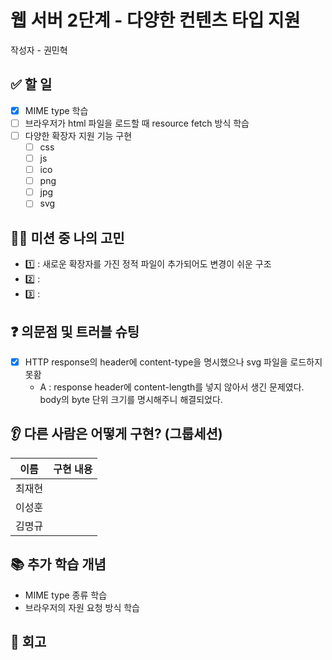 # 웹 서버 2단계 - 다양한 컨텐츠 타입 지원

작성자 - 권민혁

## ✅ 할 일
- [x] MIME type 학습
- [ ] 브라우저가 html 파일을 로드할 때 resource fetch 방식 학습
- [ ] 다양한 확장자 지원 기능 구현 
  - [ ] css 
  - [ ] js
  - [ ] ico
  - [ ] png
  - [ ] jpg
  - [ ] svg

## 👨‍💻 미션 중 나의 고민
- 1️⃣ : 새로운 확장자를 가진 정적 파일이 추가되어도 변경이 쉬운 구조
- 2️⃣ :
- 3️⃣ :

## ❓ 의문점 및 트러블 슈팅

- [x] HTTP response의 header에 content-type을 명시했으나 svg 파일을 로드하지 못홤
  - A : response header에 content-length를 넣지 않아서 생긴 문제였다. body의 byte 단위 크기를 명시해주니 해결되었다. 

## 👂 다른 사람은 어떻게 구현? (그룹세션)

| 이름  | 구현 내용                                                                                                                 |
|-----|-----------------------------------------------------------------------------------------------------------------------|
| 최재현 |  |
| 이성훈 |  |
| 김명규 |  |

## 📚 추가 학습 개념
- MIME type 종류 학습
- 브라우저의 자원 요청 방식 학습

## 🧐 회고
